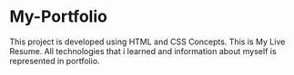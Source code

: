 # My-Portfolio
This project is developed using HTML and CSS Concepts.
This is My Live Resume.
All technologies that i learned and information about myself is represented in portfolio.
